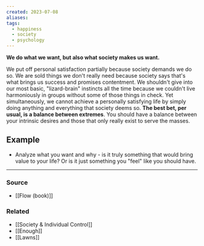 ```yaml
---
created: 2023-07-08
aliases: 
tags:
  - happiness
  - society
  - psychology
---
```

**We do what we want, but also what society makes us want.**

We put off personal satisfaction partially because society demands we do so. We are sold things we don't really need because society says that's what brings us success and promises contentment. We shouldn't give into our most basic, "lizard-brain" instincts all the time because we couldn't live harmoniously in groups without some of those things in check. Yet simultaneously, we cannot achieve a personally satisfying life by simply doing anything and everything that society deems so. **The best bet, per usual, is a balance between extremes**. You should have a balance between your intrinsic desires and those that only really exist to serve the masses.

## Example

- Analyze what you want and why - is it truly something that would bring value to your life? Or is it just something you "feel" like you should have.

****
### Source
- [[Flow (book)]]

### Related
- [[Society & Individual Control]] 
- [[Enough]] 
- [[Lawns]]